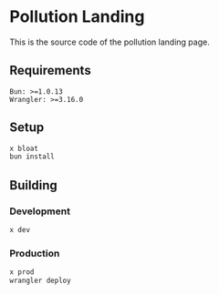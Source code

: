 # Pollution Landing
This is the source code of the pollution landing page.

## Requirements
```
Bun: >=1.0.13  
Wrangler: >=3.16.0  
```

## Setup
```bash
x bloat
bun install
```

## Building

### Development
```bash
x dev
```

### Production
```bash
x prod
wrangler deploy
```